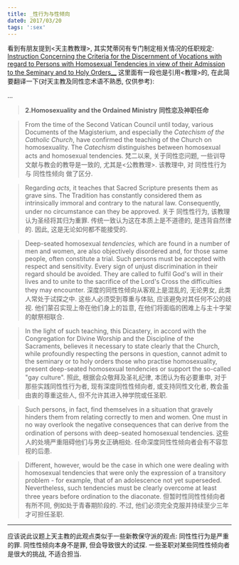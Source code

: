 ```yaml
---
title: _性行为与性倾向
date0: 2017/03/20
tags: ':sex'
---
```


看到有朋友提到<天主教教理>, 其实梵蒂冈有专门制定相关情况的任职规定:
[Instruction Concerning the Criteria for the Discernment of Vocations with regard to  Persons with Homosexual Tendencies in view of their Admission to the Seminary and to Holy Orders__](http://www.vatican.va/roman_curia/congregations/ccatheduc/documents/rc_con_ccatheduc_doc_20051104_istruzione_en.html)
这里面有一段也是引用<教理>的, 在此简要翻译一下(对天主教及同性恋术语不熟悉, 仅供参考):

...
> **2.Homosexuality and the Ordained Ministry**
**同性恋及神职任命**

> From the time of the Second Vatican Council until today, various Documents of the Magisterium, and especially the _Catechism of the Catholic Church_, have confirmed the teaching of the Church on homosexuality. The _Catechism_ distinguishes between homosexual acts and homosexual tendencies.
梵二以来, 关于同性恋问题, 一些训导文献与教会的教导是一致的, 尤其是<公教教理>. 该教理中, 对 同性性行为 与 同性性倾向 做了区分.

> Regarding _acts,_ it teaches that Sacred Scripture presents them as grave sins. The Tradition has constantly considered them as intrinsically immoral and contrary to the natural law. Consequently, under no circumstance can they be approved.
关于 同性性行为, 该教理认为圣经将其归为重罪. 传统一致认为这在本质上是不道德的, 是违背自然律的. 因此, 这是无论如何都不能接受的.

> Deep-seated homosexual _tendencies,_ which are found in a number of men and women, are also objectively disordered and, for those same people, often constitute a trial. Such persons must be accepted with respect and sensitivity. Every sign of unjust discrimination in their regard should be avoided. They are called to fulfil God's will in their lives and to unite to the sacrifice of the Lord's Cross the difficulties they may encounter.
深度的同性性倾向从客观上是混乱的, 无论男女, 此类人常处于试探之中. 这些人必须受到尊重与体贴, 应该避免对其任何不公的歧视. 他们蒙召实现上帝在他们身上的旨意, 在他们将面临的困难上与主十字架的献祭相联合.

> In the light of such teaching, this Dicastery, in accord with the Congregation for Divine Worship and the Discipline of the Sacraments, believes it necessary to state clearly that the Church, while profoundly respecting the persons in question, cannot admit to the seminary or to holy orders those who practise homosexuality, present deep-seated homosexual tendencies or support the so-called "gay culture".
照此, 根据会众敬拜及圣礼纪律, 本团认为有必要重申, 对于那些实践同性性行为者, 现有深度同性性倾向者, 或支持同性文化者, 教会虽由衷的尊重这些人, 但不允许其进入神学院或任圣职.

> Such persons, in fact, find themselves in a situation that gravely hinders them from relating correctly to men and women. One must in no way overlook the negative consequences that can derive from the ordination of persons with deep-seated homosexual tendencies.
这些人的处境严重阻碍他们与男女正确相处. 任命深度同性性倾向者会有不容忽视的后患.

> Different, however, would be the case in which one were dealing with homosexual tendencies that were only the expression of a transitory problem - for example, that of an adolescence not yet superseded. Nevertheless, such tendencies must be clearly overcome at least three years before ordination to the diaconate.
但暂时性同性性倾向者有所不同, 例如处于青春期阶段的. 不过, 他们必须完全克服并持续至少三年才可担任圣职.

----------------

应该说此议题上天主教的此观点类似于一些新教保守派的观点:
同性性行为是严重的罪.
同性性倾向本身不是罪, 但会导致很大的试探.
一些圣职对某些同性性倾向者是很大的挑战, 不适合担当.

